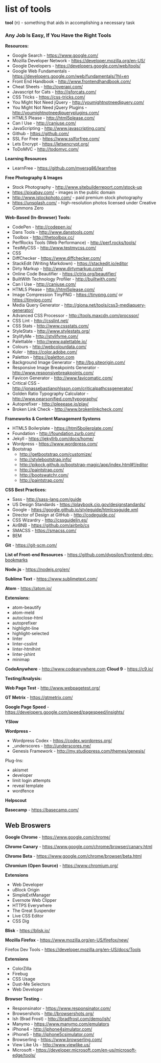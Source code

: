 # list of tools

**tool** (n) -  something that aids in accomplishing a necessary task

### Any Job Is Easy, If You Have the Right Tools

**Resources:**

-   Google Search - https://www.google.com/
-   Mozilla Developer Network - https://developer.mozilla.org/en-US/
-   Google Developers - https://developers.google.com/web/tools/
-   Google Web Fundamentals - https://developers.google.com/web/fundamentals/?hl=en
-   Front End Handbook - http://www.frontendhandbook.com/
-   Cheat Sheets - http://overapi.com/
-   Javascript for Cats - http://jsforcats.com/
-   CSS Tricks - https://css-tricks.com/
-   You Might Not Need jQuery - http://youmightnotneedjquery.com/
-   You Might Not Need jQuery Plugins - http://youmightnotneedjqueryplugins.com/
-   HTML5 Please - http://html5please.com/
-   Can I Use - http://caniuse.com/
-   JavaScripting - http://www.javascripting.com/
-   Github - https://github.com/
-   SSL For Free - https://www.sslforfree.com/
-   Lets Encrypt - https://letsencrypt.org/
-   ToDoMVC - http://todomvc.com/

**Learning Resources**

-	LearnFree - https://github.com/myersg86/learnfree

**Free Photography & Images**

-   Stock Photography - http://www.sitebuilderreport.com/stock-up
-	https://pixabay.com/ -
images in the public domain
-	http://www.istockphoto.com/ -
paid premium stock photography
-	https://unsplash.com/ - high-resolution photos licensed under Creative Commons Zero

**Web-Based (In-Browser) Tools:**

-   CodePen - http://codepen.io/
-   Dans Tools - http://www.danstools.com/
-   Toolbox - http://thetoolbox.cc/
-   PerfRocks Tools (Web Performance) - http://perf.rocks/tools/
-   TestMyCSS - http://www.testmycss.com/
-   CSS
-   DiffChecker - https://www.diffchecker.com/
-   StackEdit (Writing Markdown) - https://stackedit.io/editor
-   Dirty Markup - http://www.dirtymarkup.com/
-   Online Code Beautifier - https://ctrlq.org/beautifier/
-   BuiltWith Technology Profiler - http://builtwith.com/
-   Can I Use - http://caniuse.com/
-   HTML5 Please - http://html5please.com/
-   Image Compression TinyPNG - https://tinypng.com/ or https://tinyjpg.com/
-	Media Query Generator - http://giona.net/tools/css3-mediaquery-generator/
-	Advanced CSS Processor - http://tools.maxcdn.com/procssor/
-	CSS Lint - http://csslint.net/
-   CSS Stats - http://www.cssstats.com/
-   StyleStats - http://www.stylestats.org/
-   StylifyMe - http://stylifyme.com/
-   Palettable - http://www.palettable.io/
-   Colours - http://webcolourdata.com/
-   Kuler - https://color.adobe.com/
-	Paletton  - https://paletton.com
-	Background Image Generator - http://bg.siteorigin.com/
-	Responsive Image Breakpoints Generator - http://www.responsivebreakpoints.com/
-	Favicon Generator - http://www.favicomatic.com/
-	Critical CSS - http://jonassebastianohlsson.com/criticalpathcssgenerator/
-	Golden Ratio Typography Calculator - http://www.pearsonified.com/typography/
-	Autoprefixer - http://pleeease.io/play/
-	Broken Link Check - http://www.brokenlinkcheck.com/

**Frameworks & Content Management Systems**

-   HTML5 Boilerplate - https://html5boilerplate.com/
-   Foundation - http://foundation.zurb.com/
-   Jekyll - https://jekyllrb.com/docs/home/
-   Wordpress - https://www.wordpress.com/
-	Bootstrap
    -	http://getbootstrap.com/customize/
    -	http://stylebootstrap.info/
    -	http://pikock.github.io/bootstrap-magic/app/index.html#!/editor
    -	http://paintstrap.com/
    -	http://bootswatchr.com/
    -	http://paintstrap.com/

**CSS Best Practices:**

-   Sass - http://sass-lang.com/guide
-   US Design Standards - https://playbook.cio.gov/designstandards/
-   Google - https://google.github.io/styleguide/htmlcssguide.xml
-   Director of Design at GitHub - http://codeguide.co/
-   CSS Wizardry - http://cssguidelin.es/
-   AirBNB - https://github.com/airbnb/cs
-   SMACSS - https://smacss.com/
-	BEM

**Git** - https://git-scm.com/

**List of Front-end Resources** - https://github.com/dypsilon/frontend-dev-bookmarks

**Node.js** - https://nodejs.org/en/

**Sublime Text** -  https://www.sublimetext.com/

**Atom** - https://atom.io/

**Extensions:**
-	atom-beautify
-	atom-meld
-	autoclose-html
-	autoprefixer
-	highlight-line
-	highlight-selected
-	linter
-	linter-csslint
-	linter-htmlhint
-	linter-jshint
-	minimap

**CodeAnywhere** - http://www.codeanywhere.com
**Cloud 9** - https://c9.io/

**Testing/Analysis:**

**Web Page Test** - http://www.webpagetest.org/

**GT Metrix** - https://gtmetrix.com/

**Google Page Speed** - https://developers.google.com/speed/pagespeed/insights/

**YSlow**

**Wordpress -**

- Wordpress Codex - https://codex.wordpress.org/
- _underscores - http://underscores.me/
- Genesis Framework - http://my.studiopress.com/themes/genesis/

Plug-Ins:
-	akismet
-	developer
-	limit login attempts
-	reveal template
-	wordfence

**Helpscout**

**Basecamp** - https://basecamp.com/

## **Web Broswers**

**Google Chrome** - https://www.google.com/chrome/

**Chrome Canary** - https://www.google.com/chrome/browser/canary.html

**Chrome Beta** - https://www.google.com/chrome/browser/beta.html

**Chromium (Open Source)** - https://www.chromium.org/

**Extensions**
-	Web Developer
-	uBlock Origin
-	SimpleExtManager
-	Evernote Web Clipper
-	HTTPS Everywhere
-	The Great Suspender
-	Live CSS Editor
-	CSS Dig

**Blisk** - https://blisk.io/

**Mozilla Firefox** - https://www.mozilla.org/en-US/firefox/new/

Firefox Dev Tools - https://developer.mozilla.org/en-US/docs/Tools

**Extensions**
-	ColorZilla
-	Firebug
-	CSS Usage
-	Dust-Me Selectors
-	Web Developer

**Browser Testing** -

-   Responsinator - https://www.responsinator.com/
-   Browsershots - http://browsershots.org/
-   Ish (Brad Frost) - http://bradfrost.com/demo/ish/
-   Manymo - https://www.manymo.com/emulators
-   iPhone4 - http://iphone4simulator.com/
-   iPhone5 - http://iphone5csimulator.com/
-   Browserling - https://www.browserling.com/
-   View Like Us - http://www.viewlike.us/
-   Microsoft - https://developer.microsoft.com/en-us/microsoft-edge/tools/
